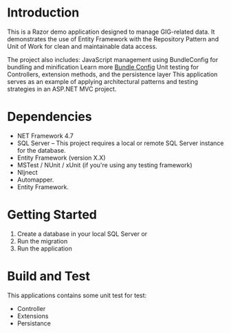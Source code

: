 # Introduction 
This is a Razor demo application designed to manage GIG-related data.
It demonstrates the use of Entity Framework with the Repository Pattern and Unit of Work for clean and maintainable data access.

The project also includes:
JavaScript management using BundleConfig for bundling and minification
Learn more [Bundle Config]([https://github.com/aspnet/Home](https://learn.microsoft.com/en-us/aspnet/mvc/overview/performance/bundling-and-minification))
Unit testing for Controllers, extension methods, and the persistence layer
This application serves as an example of applying architectural patterns and testing strategies in an ASP.NET MVC project.

# Dependencies
- NET Framework 4.7
- SQL Server – This project requires a local or remote SQL Server instance for the database.
- Entity Framework (version X.X)
- MSTest / NUnit / xUnit (if you're using any testing framework)
- NIjnect
- Automapper.
- Entity Framework.

# Getting Started
1.	Create a database in your local SQL Server or
2.	Run the migration
3.	Run the application

# Build and Test
This applications contains some unit test for test:
- Controller
- Extensions
- Persistance
